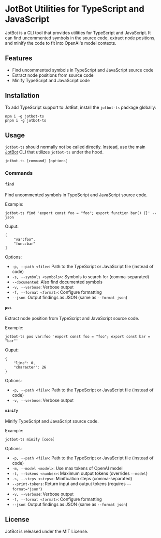 # JotBot Utilities for TypeScript and JavaScript

JotBot is a CLI tool that provides utilities for TypeScript and JavaScript.
It can find uncommented symbols in the source code, extract node positions,
and minify the code to fit into OpenAI's model contexts.

## Features

- Find uncommented symbols in TypeScript and JavaScript source code
- Extract node positions from source code
- Minify TypeScript and JavaScript code

## Installation

To add TypeScript support to JotBot, install the `jotbot-ts` package globally:

```
npm i -g jotbot-ts
pnpm i -g jotbot-ts
```

## Usage

`jotbot-ts` should normally not be called directly. Instead, use the main
[JotBot](https://github.com/modernice/jotbot) CLI that utilizes `jotbot-ts`
under the hood.

```
jotbot-ts [command] [options]
```

### Commands

#### `find`

Find uncommented symbols in TypeScript and JavaScript source code.

Example:
```
jotbot-ts find 'export const foo = "foo"; export function bar() {}' --json
```

Ouput:
```
[
	"var:foo",
	"func:bar"
]
```

Options:
- `-p, --path <file>`: Path to the TypeScript or JavaScript file (instead of code)
- `-s, --symbols <symbols>`: Symbols to search for (comma-separated)
- `--documented`: Also find documented symbols
- `-v, --verbose`: Verbose output
- `-f, --format <format>`: Configure formatting
- `--json`: Output findings as JSON (same as `--format json`)

#### `pos`

Extract node position from TypeScript and JavaScript source code.

Example:
```
jotbot-ts pos var:foo 'export const foo = "foo"; export const bar = "bar"'
```

Ouput:
```
{
	"line": 0,
	"character": 26
}
```

Options:
- `-p, --path <file>`: Path to the TypeScript or JavaScript file (instead of code)
- `-v, --verbose`: Verbose output

#### `minify`

Minify TypeScript and JavaScript source code.

Example:
```
jotbot-ts minify [code]
```

Options:
- `-p, --path <file>`: Path to the TypeScript or JavaScript file (instead of code)
- `-m, --model <model>`: Use max tokens of OpenAI model
- `-t, --tokens <number>`: Maximum output tokens (overrides `--model`)
- `-s, --steps <steps>`: Minification steps (comma-separated)
- `--print-tokens`: Return input and output tokens (requires `--format="json"`)
- `-v, --verbose`: Verbose output
- `-f, --format <format>`: Configure formatting
- `--json`: Output findings as JSON (same as `--format json`)

## License

JotBot is released under the MIT License.

